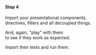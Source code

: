 #### Step 4

Import your presentational components,<br>
directives, filters and all decoupled things.

And, again, "play" with them<br>
to see if they work as expected.

Import their tests and run them.


<aside class="notes">
</aside>
